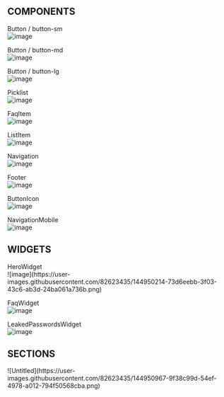 <h2>COMPONENTS</h2>

Button / button-sm <br />
![image](https://user-images.githubusercontent.com/82623435/144948785-164b2bc2-8dca-4ebc-8972-73b06d930e8c.png)

Button / button-md <br />
![image](https://user-images.githubusercontent.com/82623435/144948813-8dc46fb2-d40d-4780-82e1-fb0f5968ce97.png)

Button / button-lg <br />
![image](https://user-images.githubusercontent.com/82623435/144948824-d37efe79-f3af-4d22-b4e6-76647c74794d.png)

Picklist <br />
![image](https://user-images.githubusercontent.com/82623435/144949013-078f68b1-5c8d-4327-bd58-c199ee12702a.png)

FaqItem <br />
![image](https://user-images.githubusercontent.com/82623435/144949220-6cc7cb44-7c85-4556-9c29-7a8a760c67cf.png)

ListItem <br />
![image](https://user-images.githubusercontent.com/82623435/144950431-50f92892-b3d0-436f-abfd-019e44449b8f.png)

Navigation <br />
![image](https://user-images.githubusercontent.com/82623435/144949496-97b0b6de-35a1-4a86-9080-c320af257c96.png)

Footer <br />
![image](https://user-images.githubusercontent.com/82623435/144949556-d3adbd24-ec69-4c87-8f4d-86fcb9bea84d.png)

ButtonIcon <br />
![image](https://user-images.githubusercontent.com/82623435/144949868-5b615631-e571-4c3a-93e4-64740d05fb7b.png)

NavigationMobile <br />
![image](https://user-images.githubusercontent.com/82623435/144949962-6bb68ddf-d3a4-4005-be26-292c912b51c1.png)

<h2>WIDGETS</h2>
HeroWidget <br />
![image](https://user-images.githubusercontent.com/82623435/144950214-73d6eebb-3f03-43c6-ab3d-24ba061a736b.png)

FaqWidget <br />
![image](https://user-images.githubusercontent.com/82623435/144950366-685b38fa-5426-4b0c-a49e-0d0e2abb6ae6.png)

LeakedPasswordsWidget <br />
![image](https://user-images.githubusercontent.com/82623435/144950555-67635e7e-ccd4-4793-8d74-7aa20fed2b90.png)

<h2>SECTIONS</h2>
![Untitled](https://user-images.githubusercontent.com/82623435/144950967-9f38c99d-54ef-4978-a012-794f50568cba.png)

